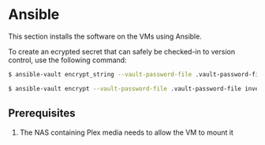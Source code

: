 # Ansible

This section installs the software on the VMs using Ansible.

To create an ecrypted secret that can safely be checked-in to version control, use the following command:

```bash
$ ansible-vault encrypt_string --vault-password-file .vault-password-file <string>
```

```bash
$ ansible-vault encrypt --vault-password-file .vault-password-file inventories/production/group_vars/guests/vault.yml
```

## Prerequisites

1. The NAS containing Plex media needs to allow the VM to mount it

<!-- ## Installed Software

| Name | UI Port/Path |
| ---- | ------------ |
| Homebridge | `:8581` |
| Plex | `:32400/web/index.html` |

## Software

### Pi-hole

#### Variables

| Name | Type | Default | Description |
| ---- | ---- | ------- | ----------- |
| `pihole_upstream_dns` | `list(string)` | `"208.67.222.222"` (OpenDNS)<br>`"208.67.220.220"` (OpenDNS)<br>`"1.1.1.1"` (Cloudflare)<br>`"1.0.0.1"` (Cloudflare)| The upstream DNS servers to use when resolving non-blocked domains |
| `pihole_web_password` | `string` | `"P@$$w0rd"` | The password for logging into the web dashboard | 
| `pihole_timezone` | `string` | `"America/Chicago"` | The timezone |
| `pihole_temp_unit` | `string` | `"pihole_temp_unit"` | The temperature unit when displaying host CPU temperature in the dashboard |
| `pihole_dnsmasq` | `string` | `"pihole_dnsmasq"` | |
| `pihole_adlists` | `list(dict)` | `[{address: "", enabled: yes, comment: ""}]` | |
| `pihole_domainlist` | `list(dict)` | `[{domain: "", type: 0, enabled: yes, comment: ""}]` | | -->